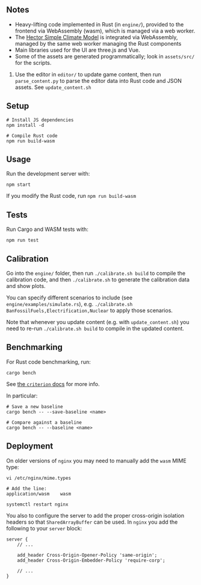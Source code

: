 ## Notes

- Heavy-lifting code implemented in Rust (in `engine/`), provided to the frontend via WebAssembly (wasm), which is managed via a web worker.
- The [Hector Simple Climate Model](https://github.com/JGCRI/hector) is integrated via WebAssembly, managed by the same web worker managing the Rust components
- Main libraries used for the UI are three.js and Vue.
- Some of the assets are generated programmatically; look in `assets/src/` for the scripts.

1. Use the editor in `editor/` to update game content, then run `parse_content.py` to parse the editor data into Rust code and JSON assets. See `update_content.sh`

## Setup

```
# Install JS dependencies
npm install -d

# Compile Rust code
npm run build-wasm
```

## Usage

Run the development server with:

```
npm start
```

If you modify the Rust code, run `npm run build-wasm`

## Tests

Run Cargo and WASM tests with:

```
npm run test
```

## Calibration

Go into the `engine/` folder, then run `./calibrate.sh build` to compile the calibration code, and then `./calibrate.sh` to generate the calibration data and show plots.

You can specify different scenarios to include (see `engine/examples/simulate.rs`), e.g. `./calibrate.sh BanFossilFuels,Electrification,Nuclear` to apply those scenarios.

Note that whenever you update content (e.g. with `update_content.sh`) you need to re-run `./calibrate.sh build` to compile in the updated content.

## Benchmarking

For Rust code benchmarking, run:

```
cargo bench
```

See [the `criterion` docs](https://bheisler.github.io/criterion.rs/book/user_guide/command_line_options.html) for more info.

In particular:

```
# Save a new baseline
cargo bench -- --save-baseline <name>

# Compare against a baseline
cargo bench -- --baseline <name>
```

## Deployment

On older versions of `nginx` you may need to manually add the `wasm` MIME type:

```
vi /etc/nginx/mime.types

# Add the line:
application/wasm    wasm

systemctl restart nginx
```

You also to configure the server to add the proper cross-origin isolation headers so that `SharedArrayBuffer` can be used. In `nginx` you add the following to your `server` block:

```
server {
    // ...

    add_header Cross-Origin-Opener-Policy 'same-origin';
    add_header Cross-Origin-Embedder-Policy 'require-corp';

    // ...
}